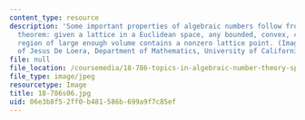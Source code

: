 ```yaml
---
content_type: resource
description: 'Some important properties of algebraic numbers follow from Minkowski''s
  theorem: given a lattice in a Euclidean space, any bounded, convex, centrally symmetric
  region of large enough volume contains a nonzero lattice point. (Image courtesy
  of Jesus De Loera, Department of Mathematics, University of California, Davis.)'
file: null
file_location: /coursemedia/18-786-topics-in-algebraic-number-theory-spring-2006/06e3b8f52ff0b481586b699a9f7c85ef_18-786s06.jpg
file_type: image/jpeg
resourcetype: Image
title: 18-786s06.jpg
uid: 06e3b8f5-2ff0-b481-586b-699a9f7c85ef
---
```

